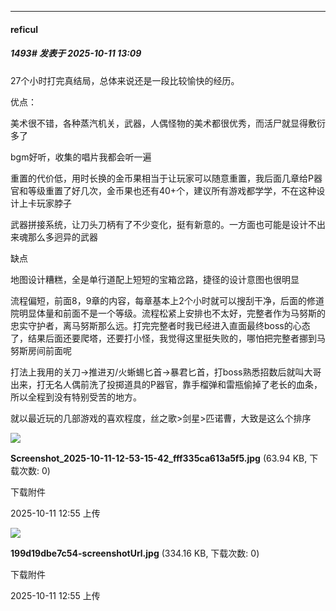 ﻿
*****

####  reficul  
##### 1493#       发表于 2025-10-11 13:09

27个小时打完真结局，总体来说还是一段比较愉快的经历。

优点：

美术很不错，各种蒸汽机关，武器，人偶怪物的美术都很优秀，而活尸就显得敷衍多了

bgm好听，收集的唱片我都会听一遍

重置的代价低，用时长换的金币果相当于让玩家可以随意重置，我后面几章给P器官和等级重置了好几次，金币果也还有40+个，建议所有游戏都学学，不在这种设计上卡玩家脖子

武器拼接系统，让刀头刀柄有了不少变化，挺有新意的。一方面也可能是设计不出来魂那么多迥异的武器

缺点

地图设计糟糕，全是单行道配上短短的宝箱岔路，捷径的设计意图也很明显

流程偏短，前面8，9章的内容，每章基本上2个小时就可以搜刮干净，后面的修道院明显体量和前面不是一个等级。流程松紧上安排也不太好，完整者作为马努斯的忠实守护者，离马努斯那么远。打完完整者时我已经进入直面最终boss的心态了，结果后面还要爬塔，还要打小怪，我觉得这里挺失败的，哪怕把完整者挪到马努斯房间前面呢

打法上我用的关刀→推进刃/火蜥蜴匕首→暴君匕首，打boss熟悉招数后就叫大哥出来，打无名人偶前洗了投掷道具的P器官，靠手榴弹和雷瓶偷掉了老长的血条，所以全程到没有特别受苦的地方。

就以最近玩的几部游戏的喜欢程度，丝之歌&gt;剑星&gt;匹诺曹，大致是这么个排序

<img src="https://img.stage1st.com/forum/202510/11/125512xfifjjcpzruudix9.jpg" referrerpolicy="no-referrer">

<strong>Screenshot_2025-10-11-12-53-15-42_fff335ca613a5f5.jpg</strong> (63.94 KB, 下载次数: 0)

下载附件

2025-10-11 12:55 上传

<img src="https://img.stage1st.com/forum/202510/11/125512yzdfry2mzyx4zrkf.jpg" referrerpolicy="no-referrer">

<strong>199d19dbe7c54-screenshotUrl.jpg</strong> (334.16 KB, 下载次数: 0)

下载附件

2025-10-11 12:55 上传

